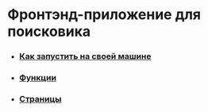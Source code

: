 # Фронтэнд-приложение для поисковика
- ### [Как запустить на своей машине](HowStart.md)
- ### [Функции](Function.md)
- ### [Страницы](Pages.md)